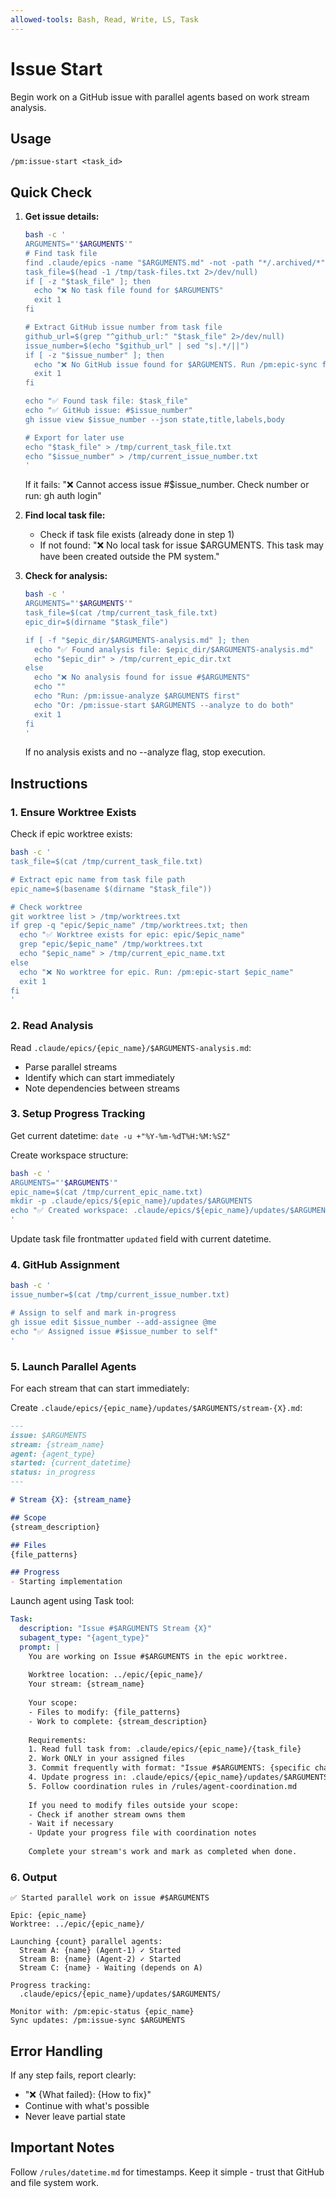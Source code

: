 ```yaml
---
allowed-tools: Bash, Read, Write, LS, Task
---
```


# Issue Start

Begin work on a GitHub issue with parallel agents based on work stream analysis.

## Usage
```
/pm:issue-start <task_id>
```

## Quick Check

1. **Get issue details:**
   ```bash
   bash -c '
   ARGUMENTS="'$ARGUMENTS'"
   # Find task file
   find .claude/epics -name "$ARGUMENTS.md" -not -path "*/.archived/*" 2>/dev/null > /tmp/task-files.txt
   task_file=$(head -1 /tmp/task-files.txt 2>/dev/null)
   if [ -z "$task_file" ]; then
     echo "❌ No task file found for $ARGUMENTS"
     exit 1
   fi

   # Extract GitHub issue number from task file
   github_url=$(grep "^github_url:" "$task_file" 2>/dev/null)
   issue_number=$(echo "$github_url" | sed "s|.*/||")
   if [ -z "$issue_number" ]; then
     echo "❌ No GitHub issue found for $ARGUMENTS. Run /pm:epic-sync first."
     exit 1
   fi

   echo "✅ Found task file: $task_file"
   echo "✅ GitHub issue: #$issue_number"
   gh issue view $issue_number --json state,title,labels,body

   # Export for later use
   echo "$task_file" > /tmp/current_task_file.txt
   echo "$issue_number" > /tmp/current_issue_number.txt
   '
   ```
   If it fails: "❌ Cannot access issue #$issue_number. Check number or run: gh auth login"

2. **Find local task file:**
   - Check if task file exists (already done in step 1)
   - If not found: "❌ No local task for issue $ARGUMENTS. This task may have been created outside the PM system."

3. **Check for analysis:**
   ```bash
   bash -c '
   ARGUMENTS="'$ARGUMENTS'"
   task_file=$(cat /tmp/current_task_file.txt)
   epic_dir=$(dirname "$task_file")

   if [ -f "$epic_dir/$ARGUMENTS-analysis.md" ]; then
     echo "✅ Found analysis file: $epic_dir/$ARGUMENTS-analysis.md"
     echo "$epic_dir" > /tmp/current_epic_dir.txt
   else
     echo "❌ No analysis found for issue #$ARGUMENTS"
     echo ""
     echo "Run: /pm:issue-analyze $ARGUMENTS first"
     echo "Or: /pm:issue-start $ARGUMENTS --analyze to do both"
     exit 1
   fi
   '
   ```
   If no analysis exists and no --analyze flag, stop execution.

## Instructions

### 1. Ensure Worktree Exists

Check if epic worktree exists:
```bash
bash -c '
task_file=$(cat /tmp/current_task_file.txt)

# Extract epic name from task file path
epic_name=$(basename $(dirname "$task_file"))

# Check worktree
git worktree list > /tmp/worktrees.txt
if grep -q "epic/$epic_name" /tmp/worktrees.txt; then
  echo "✅ Worktree exists for epic: epic/$epic_name"
  grep "epic/$epic_name" /tmp/worktrees.txt
  echo "$epic_name" > /tmp/current_epic_name.txt
else
  echo "❌ No worktree for epic. Run: /pm:epic-start $epic_name"
  exit 1
fi
'
```

### 2. Read Analysis

Read `.claude/epics/{epic_name}/$ARGUMENTS-analysis.md`:
- Parse parallel streams
- Identify which can start immediately
- Note dependencies between streams

### 3. Setup Progress Tracking

Get current datetime: `date -u +"%Y-%m-%dT%H:%M:%SZ"`

Create workspace structure:
```bash
bash -c '
ARGUMENTS="'$ARGUMENTS'"
epic_name=$(cat /tmp/current_epic_name.txt)
mkdir -p .claude/epics/${epic_name}/updates/$ARGUMENTS
echo "✅ Created workspace: .claude/epics/${epic_name}/updates/$ARGUMENTS"
'
```

Update task file frontmatter `updated` field with current datetime.

### 4. GitHub Assignment

```bash
bash -c '
issue_number=$(cat /tmp/current_issue_number.txt)

# Assign to self and mark in-progress
gh issue edit $issue_number --add-assignee @me
echo "✅ Assigned issue #$issue_number to self"
'
```

### 5. Launch Parallel Agents

For each stream that can start immediately:

Create `.claude/epics/{epic_name}/updates/$ARGUMENTS/stream-{X}.md`:
```markdown
---
issue: $ARGUMENTS
stream: {stream_name}
agent: {agent_type}
started: {current_datetime}
status: in_progress
---

# Stream {X}: {stream_name}

## Scope
{stream_description}

## Files
{file_patterns}

## Progress
- Starting implementation
```

Launch agent using Task tool:
```yaml
Task:
  description: "Issue #$ARGUMENTS Stream {X}"
  subagent_type: "{agent_type}"
  prompt: |
    You are working on Issue #$ARGUMENTS in the epic worktree.
    
    Worktree location: ../epic/{epic_name}/
    Your stream: {stream_name}
    
    Your scope:
    - Files to modify: {file_patterns}
    - Work to complete: {stream_description}
    
    Requirements:
    1. Read full task from: .claude/epics/{epic_name}/{task_file}
    2. Work ONLY in your assigned files
    3. Commit frequently with format: "Issue #$ARGUMENTS: {specific change}"
    4. Update progress in: .claude/epics/{epic_name}/updates/$ARGUMENTS/stream-{X}.md
    5. Follow coordination rules in /rules/agent-coordination.md
    
    If you need to modify files outside your scope:
    - Check if another stream owns them
    - Wait if necessary
    - Update your progress file with coordination notes
    
    Complete your stream's work and mark as completed when done.
```

### 6. Output

```
✅ Started parallel work on issue #$ARGUMENTS

Epic: {epic_name}
Worktree: ../epic/{epic_name}/

Launching {count} parallel agents:
  Stream A: {name} (Agent-1) ✓ Started
  Stream B: {name} (Agent-2) ✓ Started
  Stream C: {name} - Waiting (depends on A)

Progress tracking:
  .claude/epics/{epic_name}/updates/$ARGUMENTS/

Monitor with: /pm:epic-status {epic_name}
Sync updates: /pm:issue-sync $ARGUMENTS
```

## Error Handling

If any step fails, report clearly:
- "❌ {What failed}: {How to fix}"
- Continue with what's possible
- Never leave partial state

## Important Notes

Follow `/rules/datetime.md` for timestamps.
Keep it simple - trust that GitHub and file system work.